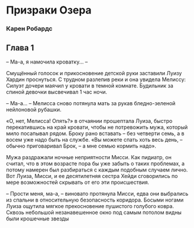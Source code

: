 # Призраки Озера
### Карен Робардс


## Глава 1
– Ма-а, я намочила кроватку... – 

Смущённый голосок и прикосновение детской руки заставили Луизу Хардин проснуться. С трудном разлепив реки и она увидела Мелиссу: Силуэт дочери маячил у кровати в темной комнате. Будильник за спиной девочки высвечивал 1 час ночи.

– Ма-а... – Мелисса сново потянула мать за рукав бледно-зеленой нейлоновой рубашки.

«О, нет, Мелисса! Опять?» в отчаянии прошептала Луиза, быстро перекатившись на край кровати, чтобы не потревожить мужа, который мило посапывал рядом. Броку рано вставать – без четверти семь, а в восем уже надо быть на службе. «Вы можете спать хоть весь день, – обычно приговаривал Брок, – а мне семью кормить надо».

Мужа раздражали ночные неприятности Мисси. Как пидиатр, он считал, что в этом возрасте пора бы уже забыть о таких проблемах, а потому намерен был разбираться с каждым подобным случаем лично. Вот Луиза, Мисси, и ее десятилетняя сестра Хейди сговорились по мере возможностей скрывать от его эти происшествия.

– Прости меня, ма-а, – виновато протянула Мисси, едва они выбрались из спальни в относительную безопасность коридора. Босыми ногами Луиза ощутила мягкое прекосновение пушистого голубого ковра. Сквозь небольшой незанавешенное окно под самым потолом видны были крошечные звезды
